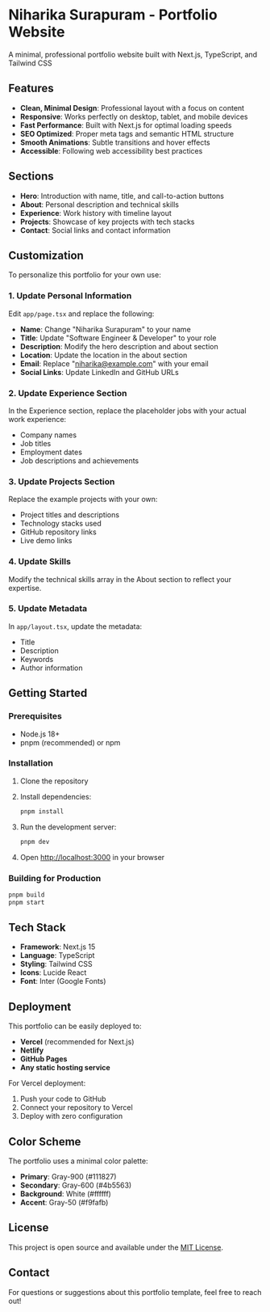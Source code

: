 # Niharika Surapuram - Portfolio Website

A minimal, professional portfolio website built with Next.js, TypeScript, and Tailwind CSS

## Features

- **Clean, Minimal Design**: Professional layout with a focus on content
- **Responsive**: Works perfectly on desktop, tablet, and mobile devices
- **Fast Performance**: Built with Next.js for optimal loading speeds
- **SEO Optimized**: Proper meta tags and semantic HTML structure
- **Smooth Animations**: Subtle transitions and hover effects
- **Accessible**: Following web accessibility best practices

## Sections

- **Hero**: Introduction with name, title, and call-to-action buttons
- **About**: Personal description and technical skills
- **Experience**: Work history with timeline layout
- **Projects**: Showcase of key projects with tech stacks
- **Contact**: Social links and contact information

## Customization

To personalize this portfolio for your own use:

### 1. Update Personal Information

Edit `app/page.tsx` and replace the following:

- **Name**: Change "Niharika Surapuram" to your name
- **Title**: Update "Software Engineer & Developer" to your role
- **Description**: Modify the hero description and about section
- **Location**: Update the location in the about section
- **Email**: Replace "<niharika@example.com>" with your email
- **Social Links**: Update LinkedIn and GitHub URLs

### 2. Update Experience Section

In the Experience section, replace the placeholder jobs with your actual work experience:

- Company names
- Job titles
- Employment dates
- Job descriptions and achievements

### 3. Update Projects Section

Replace the example projects with your own:

- Project titles and descriptions
- Technology stacks used
- GitHub repository links
- Live demo links

### 4. Update Skills

Modify the technical skills array in the About section to reflect your expertise.

### 5. Update Metadata

In `app/layout.tsx`, update the metadata:

- Title
- Description
- Keywords
- Author information

## Getting Started

### Prerequisites

- Node.js 18+
- pnpm (recommended) or npm

### Installation

1. Clone the repository
2. Install dependencies:

   ```bash
   pnpm install
   ```

3. Run the development server:

   ```bash
   pnpm dev
   ```

4. Open [http://localhost:3000](http://localhost:3000) in your browser

### Building for Production

```bash
pnpm build
pnpm start
```

## Tech Stack

- **Framework**: Next.js 15
- **Language**: TypeScript
- **Styling**: Tailwind CSS
- **Icons**: Lucide React
- **Font**: Inter (Google Fonts)

## Deployment

This portfolio can be easily deployed to:

- **Vercel** (recommended for Next.js)
- **Netlify**
- **GitHub Pages**
- **Any static hosting service**

For Vercel deployment:

1. Push your code to GitHub
2. Connect your repository to Vercel
3. Deploy with zero configuration

## Color Scheme

The portfolio uses a minimal color palette:

- **Primary**: Gray-900 (#111827)
- **Secondary**: Gray-600 (#4b5563)
- **Background**: White (#ffffff)
- **Accent**: Gray-50 (#f9fafb)

## License

This project is open source and available under the [MIT License](LICENSE).

## Contact

For questions or suggestions about this portfolio template, feel free to reach out!
